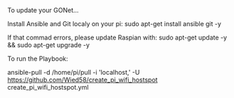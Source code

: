 To update your GONet...

Install Ansible and Git localy on your pi: sudo apt-get install ansible git -y

If that commad errors, please update Raspian with: sudo apt-get update  -y &&  sudo apt-get upgrade  -y

To run the Playbook:

ansible-pull -d /home/pi/pull -i 'localhost,' -U https://github.com/Wied58/create_pi_wifi_hostspot create_pi_wifi_hostspot.yml


